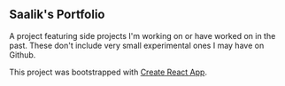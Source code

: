 ## Saalik's Portfolio
A project featuring side projects I'm working on or have worked on in the past. These don't include very small experimental ones I may have on Github.

This project was bootstrapped with [Create React App](https://github.com/facebookincubator/create-react-app).